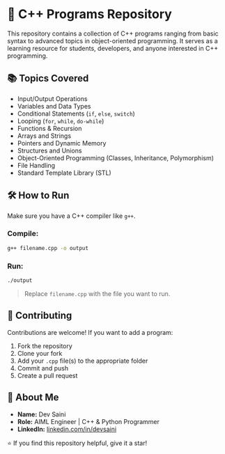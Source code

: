 # 🚀 C++ Programs Repository

This repository contains a collection of C++ programs ranging from basic syntax to advanced topics in object-oriented programming. It serves as a learning resource for students, developers, and anyone interested in C++ programming.



## 📚 Topics Covered

- Input/Output Operations  
- Variables and Data Types  
- Conditional Statements (`if`, `else`, `switch`)  
- Looping (`for`, `while`, `do-while`)  
- Functions & Recursion  
- Arrays and Strings  
- Pointers and Dynamic Memory  
- Structures and Unions  
- Object-Oriented Programming (Classes, Inheritance, Polymorphism)  
- File Handling  
- Standard Template Library (STL)

## 🛠 How to Run

Make sure you have a C++ compiler like `g++`.

### Compile:
```bash
g++ filename.cpp -o output
```

### Run:
```bash
./output
```

> Replace `filename.cpp` with the file you want to run.

## 🤝 Contributing

Contributions are welcome! If you want to add a program:

1. Fork the repository  
2. Clone your fork  
3. Add your `.cpp` file(s) to the appropriate folder  
4. Commit and push  
5. Create a pull request



## 🙋 About Me

- **Name:** Dev Saini  
- **Role:** AIML Engineer | C++ & Python Programmer  
- **LinkedIn:** [linkedin.com/in/devsaini](https://www.linkedin.com/in/ds0752607/)

⭐ If you find this repository helpful, give it a star!

